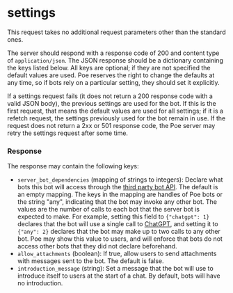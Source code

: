 # settings

This request takes no additional request parameters other than the standard ones.

The server should respond with a response code of 200 and content type of `application/json`. The JSON response should be a dictionary containing the keys listed below. All keys are optional; if they are not specified the default values are used. Poe reserves the right to change the defaults at any time, so if bots rely on a particular setting, they should set it explicitly.

If a settings request fails (it does not return a 200 response code with a valid JSON body), the previous settings are used for the bot. If this is the first request, that means the default values are used for all settings; if it is a refetch request, the settings previously used for the bot remain in use. If the request does not return a 2xx or 501 response code, the Poe server may retry the settings request after some time.

### Response

The response may contain the following keys:

* `server_bot_dependencies` (mapping of strings to integers): Declare what bots this bot will access through the [third party bot API](../../accessing-other-bots-on-poe.md). The default is an empty mapping. The keys in the mapping are handles of Poe bots or the string "any", indicating that the bot may invoke any other bot. The values are the number of calls to each bot that the server bot is expected to make. For example, setting this field to `{"chatgpt": 1}` declares that the bot will use a single call to [ChatGPT](https://poe.com/ChatGPT), and setting it to `{"any": 2}` declares that the bot may make up to two calls to any other bot. Poe may show this value to users, and will enforce that bots do not access other bots that they did not declare beforehand.
* `allow_attachments` (boolean): If true, allow users to send attachments with messages sent to the bot. The default is false.
* `introduction_message` (string): Set a message that the bot will use to introduce itself to users at the start of a chat. By default, bots will have no introduction.
